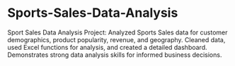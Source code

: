 # Sports-Sales-Data-Analysis
Sport Sales Data Analysis Project: Analyzed Sports Sales data for customer demographics, product popularity, revenue, and geography. Cleaned data, used Excel functions for analysis, and created a detailed dashboard. Demonstrates strong data analysis skills for informed business decisions.
